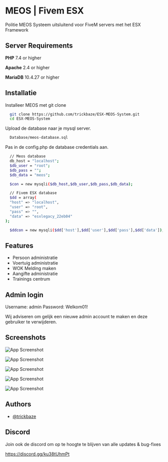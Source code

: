 
# MEOS | Fivem ESX

Politie MEOS Systeem uitsluitend voor FiveM servers met het ESX Framework



## Server Requirements

**PHP** 7.4 or higher 

**Apache** 2.4 or higher

**MariaDB** 10.4.27 or higher 


## Installatie

Installeer MEOS met git clone

```bash
  git clone https://github.com/trickbaze/ESX-MEOS-System.git
  cd ESX-MEOS-System
```
    
Upload de database naar je mysql server.
```bash
  Database/meos-database.sql
```

Pas in de config.php de database credentials aan. 
```bash
  // Meos database
  db_host = "localhost";
  $db_user = "root";
  $db_pass = "";
  $db_data = "meos";

  $con = new mysqli($db_host,$db_user,$db_pass,$db_data);

  // Fivem ESX database
  $dd = array(
  "host" => "localhost",
  "user" => "root",
  "pass" => "",
  "data" => "esxlegacy_22eb04"
);

  $ddcon = new mysqli($dd['host'],$dd['user'],$dd['pass'],$dd['data']);
```
## Features

- Persoon administratie
- Voertuig administratie
- WOK Melding maken
- Aangifte administratie
- Trainings centrum

## Admin login
Username: admin
Password: Welkom01!

Wij adviseren om gelijk een nieuwe admin account te maken en deze gebruiker te verwijderen.


## Screenshots

![App Screenshot](https://i.imgur.com/1EYOKKK.png)

![App Screenshot](https://i.imgur.com/4z0osfa.png)

![App Screenshot](https://i.imgur.com/8U6mFAy.png)

![App Screenshot](https://i.imgur.com/UK4Ihdu.png)

![App Screenshot](https://i.imgur.com/3jpB600.png)


## Authors

- [@trickbaze](https://www.github.com/trickbaze)

## Discord

Join ook de discord om op te hoogte te blijven van alle updates & bug-fixes

https://discord.gg/ku38tUhmPt
